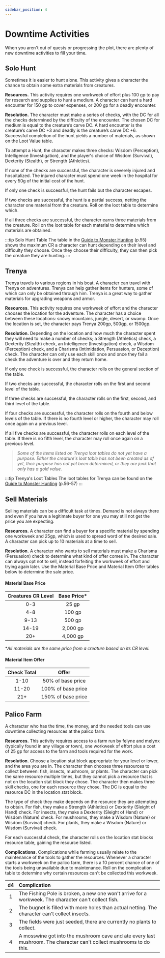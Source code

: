 ```yaml
---
sidebar_position: 4
---
```


# Downtime Activities

When you aren't out of quests or progressing the plot, there are plenty of new downtime activities to fill your time.

## Solo Hunt

Sometimes it is easier to hunt alone. This activity gives a character the chance to obtain some extra materials from creatures.

<!---

| Character Level | Medium Encounter | Hard Encounter | Deadly Encounter |
| :-------------: | :--------------: | :------------: | :--------------: |
| 1               | CR 0             | CR 1/4         | CR 1/4           |
| 2               | CR 1/8           | CR 1/2         | CR 1             |
| 3               | CR 1/2           | CR 1           | CR 2             |              
| 4               | CR 1             | CR 2           | CR 2             | 
| 5               | CR 2             | CR 3           | CR 4             | 
| 6               | CR 2             | CR 3           | CR 4             | 
| 7               | CR 3             | CR 4           | CR 4             | 
| 8               | CR 3             | CR 4           | CR 5             | 
| 9               | CR 3             | CR 4           | CR 5             | 
| 10              | CR 4             | CR 5           | CR 6             |
| 11              | CR 4             | CR 6           | CR 7             |
| 12              | CR 5             | CR 7           | CR 8             |
| 13              | CR 5             | CR 7           | CR 8             |
| 14              | CR 6             | CR 7           | CR 8             |
| 15              | CR 6             | CR 8           | CR 9             |
| 16              | CR 7             | CR 8           | CR 10            |
| 17              | CR 8             | CR 9           | CR 11            |
| 18              | CR 8             | CR 10          | CR 11            |
| 19              | CR 8             | CR 11          | CR 12            |
| 20              | CR 9             | CR 12          | CR 13            |

-->

**Resources.** This activity requires one workweek of effort plus 100 gp to pay for research and supplies to hunt a medium. A character can hunt a hard encounter for 150 gp to cover expenses, or 200 gp for a deadly encounter.

**Resolution.** The character must make a series of checks, with the DC for all the checks determined by the difficulty of the encounter. The chosen DC for medium is equal to the creature’s carve DC. A hard encounter is the creature’s carve DC +3 and deadly is the creature’s carve DC +6. Successful completion of the hunt yields a number of materials, as shown on the Loot Value table.

To attempt a Hunt, the character makes three checks: Wisdom (Perception), Intelligence (Investigation), and the player's choice of Wisdom (Survival), Dexterity (Stealth), or Strength (Athletics).

If none of the checks are successful, the character is severely injured and hospitalized. The injured character must spend one week in the hospital for every 50g of the initial cost of the hunt.

If only one check is successful, the hunt fails but the character escapes.

If two checks are successful, the hunt is a partial success, netting the character one material from the creature. Roll on the loot table to determine which.

If all three checks are successful, the character earns three materials from the creature. Roll on the loot table for each material to determine which materials are obtained.

:::tip Solo Hunt Table
The table in the [Guide to Monster Hunting](https://www.gmbinder.com/share/-LCk9FgQaqaXBVmLeCeT) (p.55) shows the maximum CR a character can hunt depending on their level and difficulty they choose. Once they choose their difficulty, they can then pick the creature they are hunting.
:::

## Trenya

Trenya travels to various regions in his boat. A character can travel with Trenya on adventures. Trenya can help gather items for hunters, some of which can only be obtained through him. Trenya is a great way to gather materials for upgrading weapons and armor.

**Resources.** This activity requires one workweek of effort and the character chooses the location for the adventure. The character has a choice between these locations: snowy mountains, jungle, desert, or swamp. Once the location is set, the character pays Trenya 200gp, 500gp, or 1500gp.

**Resolution.** Depending on the location and how much the character spent they will need to make a number of checks; a Strength (Athletics) check, a Dexterity (Stealth) check, an Intelligence (Investigation) check, a Wisdom (Perception) check, and a Charisma (Intimidation, Persuasion, or Deception) check. The character can only use each skill once and once they fail a check the adventure is over and they return home.

If only one check is successful, the character rolls on the general section of the table.

If two checks are successful, the character rolls on the first and second level of the table.

If three checks are successful, the character rolls on the first, second, and third level of the table.

If four checks are successful, the character rolls on the fourth and below levels of the table. If there is no fourth level or higher, the character may roll once again on a previous level.

If all five checks are successful, the character rolls on each level of the table. If there is no fifth level, the character may roll once again on a previous level.

> *Some of the items listed on Trenya loot tables do not yet have a purpose. Either the creature's loot table has not been created as of yet, their purpose has not yet been determined, or they are junk that only has a gold value.*

:::tip Trenya's Loot Tables
The loot tables for Trenya can be found on the [Guide to Monster Hunting](https://www.gmbinder.com/share/-LCk9FgQaqaXBVmLeCeT) (p.56-57)
:::

## Sell Materials

Selling materials can be a difficult task at times. Demand is not always there and even if you have a legitimate buyer for one you may still not get the price you are expecting.

**Resources.** A character can find a buyer for a specific material by spending one workweek and 25gp, which is used to spread word of the desired sale. A character can pick up to 10 materials at a time to sell.

**Resolution.** A character who wants to sell materials must make a Charisma (Persuasion) check to determine what kind of offer comes in. The character can always opt not to sell, instead forfeiting the workweek of effort and trying again later. Use the Material Base Price and Material Item Offer tables below to determine the sale price.

#### Material Base Price
| Creatures CR Level | Base Price* |
| :----------------: | :---------: |
| 0-3                | 25 gp       |
| 4-8                | 100 gp      |
| 9-13               | 500 gp      |
| 14-19              | 2,000 gp    |
| 20+                | 4,000 gp    |

\**All materials are the same price from a creature based on its CR level.*

#### Material Item Offer
| Check Total | Offer              |
| :---------: | :---:              |
| 1-10        | 50% of base price  |
| 11-20       | 100% of base price |
| 21+         | 150% of base price |

## Palico Farm

A character who has the time, the money, and the needed tools can use downtime collecting resources at the palico farm.

**Resources.** This activity requires access to a farm run by
felyne and melynx (typically found in any village or town), one
workweek of effort plus a cost of 25 gp for access to the farm
and tools required for the work.

**Resolution.** Choose a location stat block appropriate for
your level or lower, and the area you are in. The character
then chooses three resources to collect between: fish, insects,
mushroom, or plants. The character can pick the same
resource multiple times, but they cannot pick a resource that
is not on the location stat block they chose. The character
then makes three skill checks, one for each resource they
chose. The DC is equal to the resource DC in the location
stat block.

The type of check they make depends on the resource they
are attempting to obtain. For fish, they make a Strength
(Athletics) or Dexterity (Sleight of Hand) check. For insects,
they make a Dexterity (Sleight of Hand) or Wisdom (Nature)
check. For mushrooms, they make a Wisdom (Nature) or
Wisdom (Survival) check. For plants, they make a Wisdom
(Nature) or Wisdom (Survival) check.

For each successful check, the character rolls on the
location stat blocks resource table, gaining the resource
listed.

**Complications.** Complications while farming usually relate
to the maintenance of the tools to gather the resources.
Whenever a character starts a workweek on the palico farm,
there is a 10 percent chance of one of the tools being
unavailable due to maintenance. Roll on the complication
table to determine why certain resources can't be collected
this workweek.

| d4  | Complication |
| :-: | :----------- |
| 1   | The Fishing Pole is broken, a new one won't arrive for a workweek. The character can't collect fish. |
| 2   | The bugnet is filled with more holes than actual netting. The character can't collect insects. |
| 3   | The fields were just seeded, there are currently no plants to collect. |
| 4   | A mosswine got into the mushroom cave and ate every last mushroom. The character can't collect mushrooms to do this. |




